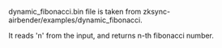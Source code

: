 dynamic_fibonacci.bin file is taken from zksync-airbender/examples/dynamic_fibonacci.

It reads 'n' from the input, and returns n-th fibonacci number.